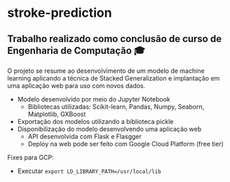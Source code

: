 # stroke-prediction

## Trabalho realizado como conclusão de curso de Engenharia de Computação :mortar_board:

O projeto se resume ao desenvolvimento de um modelo de machine learning aplicando a técnica de Stacked Generalization e implantação em uma aplicação web para uso com novos dados.

- Modelo desenvolvido por meio do Jupyter Notebook
    - Bibliotecas utilizadas: Scikit-learn, Pandas, Numpy, Seaborn, Matplotlib, GXBoost
- Exportação dos modelos utilizando a biblioteca pickle
- Disponibilização do modelo desenvolvendo uma aplicação web 
    - API  desenvolvida com Flask e Flasgger
    - Deploy na web pode ser feito com Google Cloud Platform (free tier)

Fixes para GCP:

- Executar ```export LD_LIBRARY_PATH=/usr/local/lib ```
